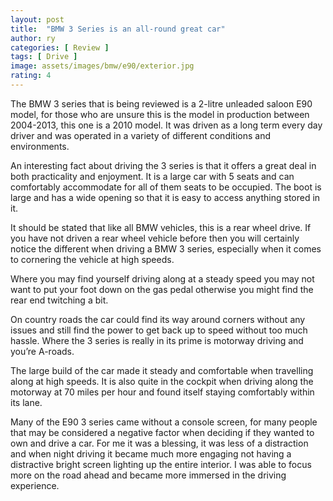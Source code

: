 ```yaml
---
layout: post
title:  "BMW 3 Series is an all-round great car"
author: ry
categories: [ Review ]
tags: [ Drive ]
image: assets/images/bmw/e90/exterior.jpg
rating: 4
---
```


The BMW 3 series that is being reviewed is a 2-litre unleaded saloon E90 model, for those who are unsure this is the model in production between 2004-2013, this one is a 2010 model. It was driven as a long term every day driver and was operated in a variety of different conditions and environments.

An interesting fact about driving the 3 series is that it offers a great deal in both practicality and enjoyment. It is a large car with 5 seats and can comfortably accommodate for all of them seats to be occupied. The boot is large and has a wide opening so that it is easy to access anything stored in it.

It should be stated that like all BMW vehicles, this is a rear wheel drive. If you have not driven a rear wheel vehicle before then you will certainly notice the different when driving a BMW 3 series, especially when it comes to cornering the vehicle at high speeds. 

Where you may find yourself driving along at a steady speed you may not want to put your foot down on the gas pedal otherwise you might find the rear end twitching a bit.

On country roads the car could find its way around corners without any issues and still find the power to get back up to speed without too much hassle. Where the 3 series is really in its prime is motorway driving and you’re A-roads. 

The large build of the car made it steady and comfortable when travelling along at high speeds. It is also quite in the cockpit when driving along the motorway at 70 miles per hour and found itself staying comfortably within its lane.

Many of the E90 3 series came without a console screen, for many people that may be considered a negative factor when deciding if they wanted to own and drive a car. For me it was a blessing, it was less of a distraction and when night driving it became much more engaging not having a distractive bright screen lighting up the entire interior. I was able to focus more on the road ahead and became more immersed in the driving experience.